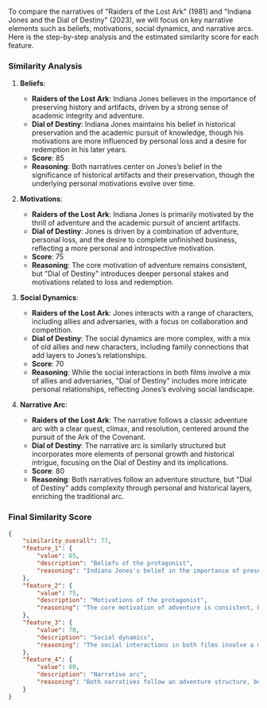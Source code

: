 To compare the narratives of "Raiders of the Lost Ark" (1981) and "Indiana Jones and the Dial of Destiny" (2023), we will focus on key narrative elements such as beliefs, motivations, social dynamics, and narrative arcs. Here is the step-by-step analysis and the estimated similarity score for each feature.

### Similarity Analysis

1. **Beliefs**:
   - **Raiders of the Lost Ark**: Indiana Jones believes in the importance of preserving history and artifacts, driven by a strong sense of academic integrity and adventure.
   - **Dial of Destiny**: Indiana Jones maintains his belief in historical preservation and the academic pursuit of knowledge, though his motivations are more influenced by personal loss and a desire for redemption in his later years.
   - **Score**: 85
   - **Reasoning**: Both narratives center on Jones’s belief in the significance of historical artifacts and their preservation, though the underlying personal motivations evolve over time.

2. **Motivations**:
   - **Raiders of the Lost Ark**: Indiana Jones is primarily motivated by the thrill of adventure and the academic pursuit of ancient artifacts.
   - **Dial of Destiny**: Jones is driven by a combination of adventure, personal loss, and the desire to complete unfinished business, reflecting a more personal and introspective motivation.
   - **Score**: 75
   - **Reasoning**: The core motivation of adventure remains consistent, but "Dial of Destiny" introduces deeper personal stakes and motivations related to loss and redemption.

3. **Social Dynamics**:
   - **Raiders of the Lost Ark**: Jones interacts with a range of characters, including allies and adversaries, with a focus on collaboration and competition.
   - **Dial of Destiny**: The social dynamics are more complex, with a mix of old allies and new characters, including family connections that add layers to Jones’s relationships.
   - **Score**: 70
   - **Reasoning**: While the social interactions in both films involve a mix of allies and adversaries, "Dial of Destiny" includes more intricate personal relationships, reflecting Jones’s evolving social landscape.

4. **Narrative Arc**:
   - **Raiders of the Lost Ark**: The narrative follows a classic adventure arc with a clear quest, climax, and resolution, centered around the pursuit of the Ark of the Covenant.
   - **Dial of Destiny**: The narrative arc is similarly structured but incorporates more elements of personal growth and historical intrigue, focusing on the Dial of Destiny and its implications.
   - **Score**: 80
   - **Reasoning**: Both narratives follow an adventure structure, but "Dial of Destiny" adds complexity through personal and historical layers, enriching the traditional arc.

### Final Similarity Score

```json
{
    "similarity_overall": 77,
    "feature_1": {
        "value": 85,
        "description": "Beliefs of the protagonist",
        "reasoning": "Indiana Jones's belief in the importance of preserving historical artifacts remains central in both narratives, though personal motivations are more nuanced in the latter film.",
    },
    "feature_2": {
        "value": 75,
        "description": "Motivations of the protagonist",
        "reasoning": "The core motivation of adventure is consistent, but 'Dial of Destiny' introduces deeper personal stakes and motivations related to loss and redemption.",
    },
    "feature_3": {
        "value": 70,
        "description": "Social dynamics",
        "reasoning": "The social interactions in both films involve a mix of allies and adversaries, but 'Dial of Destiny' includes more intricate personal relationships, reflecting Jones’s evolving social landscape.",
    },
    "feature_4": {
        "value": 80,
        "description": "Narrative arc",
        "reasoning": "Both narratives follow an adventure structure, but 'Dial of Destiny' adds complexity through personal and historical layers, enriching the traditional arc.",
    }
}
```